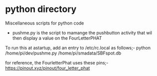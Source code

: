 # python directory

Miscellaneous scripts for python code

- pushme.py is the script to mamange the pushbutton activity that wil then display a value on the FourLetterPHAT

To run this at astartup, add an entry to /etc/rc.local as follows;-
python /home/pi/dev/pushme.py /home/pi/smadata/SBFspot.db


for reference, the FourletterPhat uses these pins;- https://pinout.xyz/pinout/four_letter_phat


